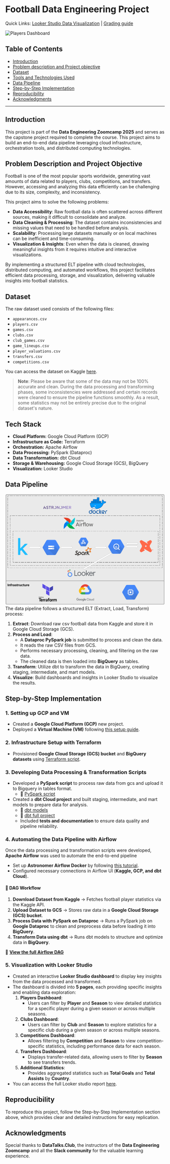 # Football Data Engineering Project

Quick Links: [Looker Studio Data Visualization](https://lookerstudio.google.com/reporting/467df289-21d8-4cfd-8f27-a890f698a903) | [Grading guide](https://github.com/AbdelaliEch/Football-Data-Project/blob/main/grading_guide.md)

![Players Dashboard](https://github.com/AbdelaliEch/Football-Data-Project/blob/main/images/Players%20Dashboard.jpg)

## Table of Contents
- [Introduction](#introduction)
- [Problem description and Project objective](#problem-description-and-project-objective)
- [Dataset](#dataset)
- [Tools and Technologies Used](#tools-and-technologies-used)
- [Data Pipeline](#data-pipeline)
- [Step-by-Step Implementation](#step-by-step-implementation)
- [Reproducibility](#reproducibility)
- [Acknowledgments](#acknowledgments)

---

## Introduction
This project is part of the **Data Engineering Zoomcamp 2025** and serves as the capstone project required to complete the course. This project aims to build an end-to-end data pipeline leveraging cloud infrastructure, orchestration tools, and distributed computing technologies.

## Problem Description and Project Objective
Football is one of the most popular sports worldwide, generating vast amounts of data related to players, clubs, competitions, and transfers. However, accessing and analyzing this data efficiently can be challenging due to its size, complexity, and inconsistency.  

This project aims to solve the following problems:  
- **Data Accessibility**: Raw football data is often scattered across different sources, making it difficult to consolidate and analyze.  
- **Data Cleaning & Processing**: The dataset contains inconsistencies and missing values that need to be handled before analysis.  
- **Scalability**: Processing large datasets manually or on local machines can be inefficient and time-consuming.  
- **Visualization & Insights**: Even when the data is cleaned, drawing meaningful insights from it requires intuitive and interactive visualizations.  

By implementing a structured ELT pipeline with cloud technologies, distributed computing, and automated workflows, this project facilitates efficient data processing, storage, and visualization, delivering valuable insights into football statistics.  

## Dataset
The raw dataset used consists of the following files:
- `appearances.csv`
- `players.csv`
- `games.csv`
- `clubs.csv`
- `club_games.csv`
- `game_lineups.csv`
- `player_valuations.csv`
- `transfers.csv`
- `competitions.csv`  

You can access the dataset on Kaggle [here](https://www.kaggle.com/datasets/davidcariboo/player-scores).  
> **Note**: Please be aware that some of the data may not be 100% accurate and clean. During the data processing and transforming phases, some inconsistencies were addressed and certain records were cleaned to ensure the pipeline functions smoothly. As a result, some statistics may not be entirely precise due to the original dataset's nature.

## Tech Stack  
- **Cloud Platform:** Google Cloud Platform (GCP)  
- **Infrastructure as Code:** Terraform  
- **Orchestration:** Apache Airflow  
- **Data Processing:** PySpark (Dataproc)  
- **Data Transformation:** dbt Cloud  
- **Storage & Warehousing:** Google Cloud Storage (GCS), BigQuery  
- **Visualization:** Looker Studio 

## Data Pipeline
![Pipeline Diagram](https://github.com/AbdelaliEch/Football-Data-Project/blob/main/images/Pipeline%20diagram.png)
The data pipeline follows a structured ELT (Extract, Load, Transform) process:
1. **Extract**: Download raw csv football data from Kaggle and store it in Google Cloud Storage (GCS).
2. **Process and Load**:  
   - A **Dataproc PySpark job** is submitted to process and clean the data.  
   - It reads the raw CSV files from GCS.  
   - Performs necessary processing, cleaning, and filtering on the raw data.  
   - The cleaned data is then loaded into **BigQuery** as tables.
3. **Transform**: Utilize dbt to transform the data in BigQuery, creating staging, intermediate, and mart models.
4. **Visualize**: Build dashboards and insights in Looker Studio to visualize the results.

## Step-by-Step Implementation
### 1. Setting up GCP and VM
- Created a **Google Cloud Platform (GCP)** new project.
- Deployed a **Virtual Machine (VM)** following [this setup guide](https://youtu.be/ae-CV2KfoN0?si=jq2KO6LgsO2F_D_v).  

### 2. Infrastructure Setup with Terraform
- Provisioned **Google Cloud Storage (GCS) bucket** and **BigQuery datasets** using [Terraform script](https://github.com/AbdelaliEch/Football-Data-Project/blob/main/terraform/main.tf).

### 3. Developing Data Processing & Transformation Scripts  
- Developed a **PySpark script** to process raw data from gcs and upload it to Bigquery in tables format.  
  - 📜 [PySpark script](https://github.com/AbdelaliEch/Football-Data-Project/blob/main/dataproc_script.py)  
- Created a **dbt Cloud project** and built staging, intermediate, and mart models to prepare data for analysis.  
  - 📂 [dbt models](https://github.com/AbdelaliEch/Football-Data-Project/tree/main/dbt_project/models) 
  - 📂 [dbt full project](https://github.com/AbdelaliEch/Football-Data-Project/tree/main/dbt_project) 
  - Included **tests and documentation** to ensure data quality and pipeline reliability.

### 4. Automating the Data Pipeline with Airflow  
Once the data processing and transformation scripts were developed, **Apache Airflow** was used to automate the end-to-end pipeline
- Set up **Astronomer Airflow Docker** by following [this tutorial](https://academy.astronomer.io/path/airflow-101/local-development-environment).  
- Configured necessary connections in Airflow UI (**Kaggle, GCP, and dbt Cloud**).   
#### 🔹 DAG Workflow  
1. **Download Dataset from Kaggle** → Fetches football player statistics via the Kaggle API.  
2. **Upload Dataset to GCS** → Stores raw data in a **Google Cloud Storage (GCS) bucket**.  
3. **Process Data with PySpark on Dataproc** → Runs a PySpark job on **Google Dataproc** to clean and preprocess data before loading it into **BigQuery**.  
4. **Transform Data using dbt** → Runs dbt models to structure and optimize data in **BigQuery**.  

🔗 **[View the full Airflow DAG](https://github.com/AbdelaliEch/Football-Data-Project/blob/main/airflow/dags/project_dag.py)**  

### 5. Visualization with Looker Studio
- Created an interactive **Looker Studio dashboard** to display key insights from the data processed and transformed.
- The dashboard is divided into **5 pages**, each providing specific insights and enabling data exploration:
  1. **Players Dashboard**:
     - Users can filter by **Player** and **Season** to view detailed statistics for a specific player during a given season or across multiple seasons.
  2. **Clubs Dashboard**:
     - Users can filter by **Club** and **Season** to explore statistics for a specific club during a given season or across multiple seasons.
  3. **Competitions Dashboard**:
     - Allows filtering by **Competition** and **Season** to view competition-specific statistics, including performance data for each season.
  4. **Transfers Dashboard**:
     - Displays transfer-related data, allowing users to filter by **Season** to see transfers trends.
  5. **Additional Statistics**:
     - Provides aggregated statistics such as **Total Goals** and **Total Assists** by **Country**. 
- You can access the full Looker studio report [here](https://lookerstudio.google.com/reporting/467df289-21d8-4cfd-8f27-a890f698a903).

## Reproducibility
To reproduce this project, follow the Step-by-Step Implementation section above, which provides clear and detailed instructions for easy replication.

## Acknowledgments
Special thanks to **DataTalks.Club**, the instructors of the **Data Engineering Zoomcamp** and all the **Slack community** for the valuable learning experience.
